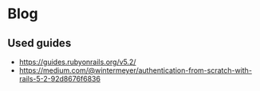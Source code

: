 # Blog

## Used guides

- https://guides.rubyonrails.org/v5.2/
- https://medium.com/@wintermeyer/authentication-from-scratch-with-rails-5-2-92d8676f6836

